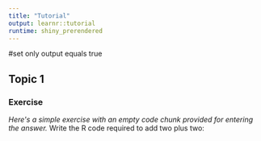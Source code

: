 ```yaml
---
title: "Tutorial"
output: learnr::tutorial
runtime: shiny_prerendered
---
```

#set only output equals true


## Topic 1

### Exercise 

*Here's a simple exercise with an empty code chunk provided for entering the answer.*
Write the R code required to add two plus two:










